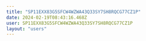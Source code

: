 ```yaml
---
title: "SP11EXX83G5SFCW4WZWA43Q33SY7SH8RQCG77CZ1P"
date: 2024-02-19T08:43:16.468Z
user: SP11EXX83G5SFCW4WZWA43Q33SY7SH8RQCG77CZ1P
layout: "users"
---
```

    
